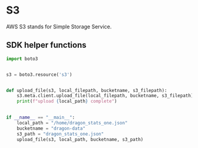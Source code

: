 # S3

AWS S3 stands for Simple Storage Service.

## SDK helper functions

```python
import boto3


s3 = boto3.resource('s3')


def upload_file(s3, local_filepath, bucketname, s3_filepath):
    s3.meta.client.upload_file(local_filepath, bucketname, s3_filepath)
    print(f"upload {local_path} complete")
    

if __name__ == "__main__":
    local_path = "/home/dragon_stats_one.json"
    bucketname = "dragon-data"
    s3_path = "dragon_stats_one.json"
    upload_file(s3, local_path, bucketname, s3_path)
```